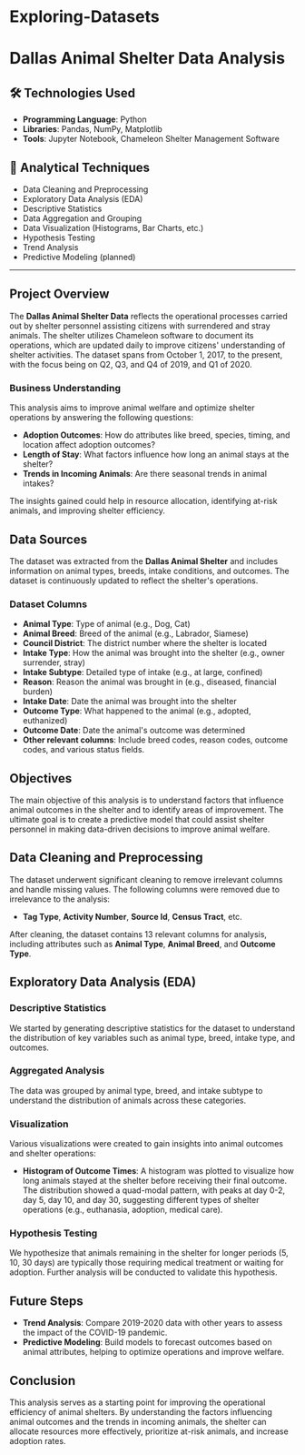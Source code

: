 # Exploring-Datasets

# Dallas Animal Shelter Data Analysis

## 🛠️ Technologies Used
- **Programming Language**: Python  
- **Libraries**: Pandas, NumPy, Matplotlib  
- **Tools**: Jupyter Notebook, Chameleon Shelter Management Software

## 🧪 Analytical Techniques
- Data Cleaning and Preprocessing  
- Exploratory Data Analysis (EDA)  
- Descriptive Statistics  
- Data Aggregation and Grouping  
- Data Visualization (Histograms, Bar Charts, etc.)  
- Hypothesis Testing  
- Trend Analysis  
- Predictive Modeling (planned)

---

## Project Overview

The **Dallas Animal Shelter Data** reflects the operational processes carried out by shelter personnel assisting citizens with surrendered and stray animals. The shelter utilizes Chameleon software to document its operations, which are updated daily to improve citizens' understanding of shelter activities. The dataset spans from October 1, 2017, to the present, with the focus being on Q2, Q3, and Q4 of 2019, and Q1 of 2020.

### Business Understanding

This analysis aims to improve animal welfare and optimize shelter operations by answering the following questions:
- **Adoption Outcomes**: How do attributes like breed, species, timing, and location affect adoption outcomes?
- **Length of Stay**: What factors influence how long an animal stays at the shelter?
- **Trends in Incoming Animals**: Are there seasonal trends in animal intakes?

The insights gained could help in resource allocation, identifying at-risk animals, and improving shelter efficiency.

## Data Sources

The dataset was extracted from the **Dallas Animal Shelter** and includes information on animal types, breeds, intake conditions, and outcomes. The dataset is continuously updated to reflect the shelter's operations.

### Dataset Columns
- **Animal Type**: Type of animal (e.g., Dog, Cat)
- **Animal Breed**: Breed of the animal (e.g., Labrador, Siamese)
- **Council District**: The district number where the shelter is located
- **Intake Type**: How the animal was brought into the shelter (e.g., owner surrender, stray)
- **Intake Subtype**: Detailed type of intake (e.g., at large, confined)
- **Reason**: Reason the animal was brought in (e.g., diseased, financial burden)
- **Intake Date**: Date the animal was brought into the shelter
- **Outcome Type**: What happened to the animal (e.g., adopted, euthanized)
- **Outcome Date**: Date the animal's outcome was determined
- **Other relevant columns**: Include breed codes, reason codes, outcome codes, and various status fields.

## Objectives

The main objective of this analysis is to understand factors that influence animal outcomes in the shelter and to identify areas of improvement. The ultimate goal is to create a predictive model that could assist shelter personnel in making data-driven decisions to improve animal welfare.

## Data Cleaning and Preprocessing

The dataset underwent significant cleaning to remove irrelevant columns and handle missing values. The following columns were removed due to irrelevance to the analysis:
- **Tag Type**, **Activity Number**, **Source Id**, **Census Tract**, etc.

After cleaning, the dataset contains 13 relevant columns for analysis, including attributes such as **Animal Type**, **Animal Breed**, and **Outcome Type**.

## Exploratory Data Analysis (EDA)

### Descriptive Statistics
We started by generating descriptive statistics for the dataset to understand the distribution of key variables such as animal type, breed, intake type, and outcomes.

### Aggregated Analysis
The data was grouped by animal type, breed, and intake subtype to understand the distribution of animals across these categories.

### Visualization
Various visualizations were created to gain insights into animal outcomes and shelter operations:
- **Histogram of Outcome Times**: A histogram was plotted to visualize how long animals stayed at the shelter before receiving their final outcome. The distribution showed a quad-modal pattern, with peaks at day 0-2, day 5, day 10, and day 30, suggesting different types of shelter operations (e.g., euthanasia, adoption, medical care).

### Hypothesis Testing
We hypothesize that animals remaining in the shelter for longer periods (5, 10, 30 days) are typically those requiring medical treatment or waiting for adoption. Further analysis will be conducted to validate this hypothesis.

## Future Steps
- **Trend Analysis**: Compare 2019-2020 data with other years to assess the impact of the COVID-19 pandemic.
- **Predictive Modeling**: Build models to forecast outcomes based on animal attributes, helping to optimize operations and improve welfare.

## Conclusion

This analysis serves as a starting point for improving the operational efficiency of animal shelters. By understanding the factors influencing animal outcomes and the trends in incoming animals, the shelter can allocate resources more effectively, prioritize at-risk animals, and increase adoption rates.
